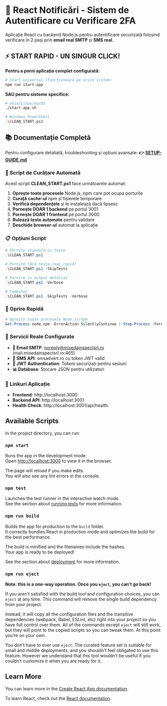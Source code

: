 # 🔐 React Notificări - Sistem de Autentificare cu Verificare 2FA

Aplicație React cu backend Node.js pentru autentificare securizată folosind verificare în 2 pași prin **email real SMTP** și **SMS real**.

## ⚡ START RAPID - UN SINGUR CLICK!

**Pentru a porni aplicația complet configurată:**

```bash
# Start universal (funcționează pe orice sistem)
npm run start-app
```

**SAU pentru sisteme specifice:**

```bash
# Unix/Linux/macOS
./start-app.sh

# Windows PowerShell  
.\CLEAN_START.ps1
```

## 📚 Documentație Completă

Pentru configurare detaliată, troubleshooting și opțiuni avansate:
**👉 [SETUP-GUIDE.md](./SETUP-GUIDE.md)**

### 🧹 Script de Curățare Automată

Acest script **CLEAN_START.ps1** face următoarele automat:

1. **Oprește toate procesele** Node.js, npm care pot ocupa porturile
2. **Curață cache-ul** npm și fișierele temporare  
3. **Verifică dependențele** și le instalează dacă lipsesc
4. **Pornește DOAR 1 backend** pe portul 3001
5. **Pornește DOAR 1 frontend** pe portul 3000
6. **Rulează teste automate** pentru validare
7. **Deschide browser-ul** automat la aplicație

### 📋 Opțiuni Script

```powershell
# Pornire standard cu teste
.\CLEAN_START.ps1

# Pornire fără teste (mai rapid)
.\CLEAN_START.ps1 -SkipTests

# Pornire cu output detaliat
.\CLEAN_START.ps1 -Verbose

# Combinat
.\CLEAN_START.ps1 -SkipTests -Verbose
```

### 🛑 Oprire Rapidă

```powershell
# Oprește toate procesele Node.js/npm
Get-Process node,npm -ErrorAction SilentlyContinue | Stop-Process -Force
```

### 🔧 Servicii Reale Configurate

- **📧 Email SMTP**: noreply@misedainspectsrl.ro (mail.misedainspectsrl.ro:465)
- **📱 SMS API**: smsadvert.ro cu token JWT valid
- **🔐 JWT Authentication**: Tokeni securizați pentru sesiuni
- **📊 Database**: Stocare JSON pentru utilizatori

### 🎯 Linkuri Aplicație

- **Frontend**: http://localhost:3000
- **Backend API**: http://localhost:3001
- **Health Check**: http://localhost:3001/api/health

## Available Scripts

In the project directory, you can run:

### `npm start`

Runs the app in the development mode.\
Open [http://localhost:3000](http://localhost:3000) to view it in the browser.

The page will reload if you make edits.\
You will also see any lint errors in the console.

### `npm test`

Launches the test runner in the interactive watch mode.\
See the section about [running tests](https://facebook.github.io/create-react-app/docs/running-tests) for more information.

### `npm run build`

Builds the app for production to the `build` folder.\
It correctly bundles React in production mode and optimizes the build for the best performance.

The build is minified and the filenames include the hashes.\
Your app is ready to be deployed!

See the section about [deployment](https://facebook.github.io/create-react-app/docs/deployment) for more information.

### `npm run eject`

**Note: this is a one-way operation. Once you `eject`, you can’t go back!**

If you aren’t satisfied with the build tool and configuration choices, you can `eject` at any time. This command will remove the single build dependency from your project.

Instead, it will copy all the configuration files and the transitive dependencies (webpack, Babel, ESLint, etc) right into your project so you have full control over them. All of the commands except `eject` will still work, but they will point to the copied scripts so you can tweak them. At this point you’re on your own.

You don’t have to ever use `eject`. The curated feature set is suitable for small and middle deployments, and you shouldn’t feel obligated to use this feature. However we understand that this tool wouldn’t be useful if you couldn’t customize it when you are ready for it.

## Learn More

You can learn more in the [Create React App documentation](https://facebook.github.io/create-react-app/docs/getting-started).

To learn React, check out the [React documentation](https://reactjs.org/).
